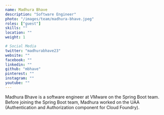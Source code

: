 ```yaml
---
name: Madhura Bhave
description: "Software Engineer"
photo: "/images/team/madhura-bhave.jpeg"
roles: ["guest"]
skills: ""
location: ""
weight: 1

# Social Media
twitter: "madhurabhave23"
website: ""
facebook: ""
linkedin: ""
github: "mbhave"
pinterest: ""
instagram: ""
youtube: ""
---
```


Madhura Bhave is a software engineer at VMware on the Spring Boot team. Before joining the Spring Boot team, Madhura worked on the UAA (Authentication and Authorization component for Cloud Foundry).

<!--more-->

